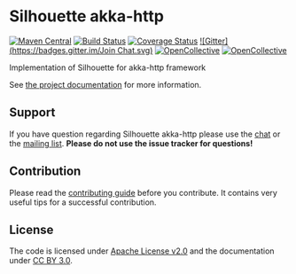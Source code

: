 Silhouette akka-http
====================
[![Maven Central](https://maven-badges.herokuapp.com/maven-central/com.mohiva/silhouette-akka-http_2.11/badge.svg)](https://maven-badges.herokuapp.com/maven-central/com.mohiva/silhouette-akka-http_2.11) [![Build Status](https://travis-ci.org/mohiva/silhouette-akka-http.png)](https://travis-ci.org/mohiva/silhouette-akka-http) [![Coverage Status](https://coveralls.io/repos/mohiva/silhouette-akka-http/badge.svg?branch=master&service=github)](https://coveralls.io/github/mohiva/silhouette-akka-http?branch=master) [![Gitter](https://badges.gitter.im/Join Chat.svg)](https://gitter.im/mohiva/silhouette-akka-http?utm_source=badge&utm_medium=badge&utm_campaign=pr-badge&utm_content=badge)
[![OpenCollective](https://opencollective.com/silhouette-akka-http/backers/badge.svg)](#backers)
[![OpenCollective](https://opencollective.com/silhouette-akka-http/sponsors/badge.svg)](#sponsors)

Implementation of Silhouette for akka-http framework

See [the project documentation] for more information.

## Support

If you have question regarding Silhouette akka-http please use the [chat] or the [mailing list]. **Please do not use the issue tracker for questions!**

## Contribution

Please read the [contributing guide] before you contribute. It contains very useful tips for a successful contribution.

## License

The code is licensed under [Apache License v2.0] and the documentation under [CC BY 3.0].

[the project documentation]: http://silhouette-akka-http.mohiva.com/docs
[chat]: https://gitter.im/mohiva/silhouette-akka-http
[mailing list]: https://groups.google.com/forum/#!forum/silhouette-akka-http
[contributing guide]: CONTRIBUTING.md
[Apache License v2.0]: http://www.apache.org/licenses/LICENSE-2.0
[CC BY 3.0]: http://creativecommons.org/licenses/by/3.0/
